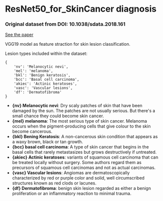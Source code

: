 # ResNet50_for_SkinCancer diagnosis


### Original dataset from DOI: **10.1038/sdata.2018.161**

[See the paper](https://www.ncbi.nlm.nih.gov/pmc/articles/PMC6091241/)

VGG19 model as feature straction for skin lesion classification.



Lesion types included within the dataset:

```
{
    'nv': 'Melanocytic nevi',
    'mel': 'melanoma',
    'bkl': 'Benign keratosis',
    'bcc': 'Basal cell carcinoma',
    'akiec': 'Actinic keratoses',
    'vasc': 'Vascular lesions',
    'df': 'Dermatofibroma'
}
```

*  **{nv} Melanocytic nevi**: Dry scaly patches of skin that have been damaged by the sun. The patches are not usually serious. But there's a small chance they could become skin cancer.
*  **{mel} melanoma**: The most serious type of skin cancer.
Melanoma occurs when the pigment-producing cells that give colour to the skin become cancerous.
*  **{bkl} Bening Keratosis**: A non-cancerous skin condition that appears as a waxy brown, black or tan growth.
* **{bcc} basal cell carcinoma**: A type of skin cancer that begins in the basal cells that rarely metastasizes but grows destructively if untreated.
* **{akiec} Actinic keratoses**: variants of squamous cell carcinoma that can be treated locally without surgery. Some authors regard them as precursors of squamous cell carcinomas and not as actual carcinomas.
* **{vasc} Vascular lesions**: Angiomas are dermatoscopically characterized by red or purple color and solid, well circumscribed structures known as red clods or lacunes.
* **{df} Dermatofibroma**:  benign skin lesion regarded as either a benign proliferation or an inflammatory reaction to minimal trauma.
